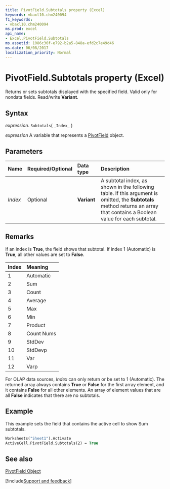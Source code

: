 ```yaml
---
title: PivotField.Subtotals property (Excel)
keywords: vbaxl10.chm240094
f1_keywords:
- vbaxl10.chm240094
ms.prod: excel
api_name:
- Excel.PivotField.Subtotals
ms.assetid: 1086c36f-e792-b2a5-848a-efd2c7e49d46
ms.date: 06/08/2017
localization_priority: Normal
---
```



# PivotField.Subtotals property (Excel)

Returns or sets subtotals displayed with the specified field. Valid only for nondata fields. Read/write  **Variant**.


## Syntax

_expression_. `Subtotals`( `_Index_` )

_expression_ A variable that represents a [PivotField](Excel.PivotField.md) object.


## Parameters



|Name|Required/Optional|Data type|Description|
|:-----|:-----|:-----|:-----|
| _Index_|Optional| **Variant**|A subtotal index, as shown in the following table. If this argument is omitted, the  **Subtotals** method returns an array that contains a Boolean value for each subtotal.|

## Remarks

If an index is  **True**, the field shows that subtotal. If index 1 (Automatic) is **True**, all other values are set to **False**.



|**Index**|**Meaning**|
|:-----|:-----|
|1|Automatic|
|2|Sum|
|3|Count|
|4|Average|
|5|Max|
|6|Min|
|7|Product|
|8|Count Nums|
|9|StdDev|
|10|StdDevp|
|11|Var|
|12|Varp|

For OLAP data sources,  _Index_ can only return or be set to 1 (Automatic). The returned array always contains **True** or **False** for the first array element, and it contains **False** for all other elements. An array of element values that are all **False** indicates that there are no subtotals.


## Example

This example sets the field that contains the active cell to show Sum subtotals.


```vb
Worksheets("Sheet1").Activate 
ActiveCell.PivotField.Subtotals(2) = True
```


## See also


[PivotField Object](Excel.PivotField.md)

[!include[Support and feedback](~/includes/feedback-boilerplate.md)]
